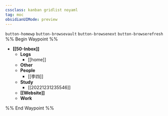 ```yaml
---
cssclass: kanban gridlist noyaml
tag: moc
obsidianUIMode: preview
---
```

`button-homewp`  `button-browsevault`  `button-browsenext` `button-browserefresh`
%% Begin Waypoint %%
- **[[50-Inbox]]**
	- **Logs**
		- [[home]]
	- **Other**
	- **People**
		- [[李四]]
	- **Study**
		- [[20221231235546]]
	- **[[Website]]**
	- **Work**

%% End Waypoint %%
